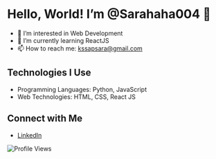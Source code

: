 
# Hello, World! I’m @Sarahaha004 👋

- 👀 I’m interested in Web Development
- 🌱 I’m currently learning ReactJS
- 📫 How to reach me: kssapsara@gmail.com

## Technologies I Use

- Programming Languages: Python, JavaScript
- Web Technologies: HTML, CSS, React JS

## Connect with Me

- [LinkedIn](https://www.linkedin.com/in/apsara-s-178905242/)


![Profile Views](https://komarev.com/ghpvc/?username=Sarahaha004)


<!---
Sarahaha004/Sarahaha004 is a ✨ special ✨ repository because its `README.md` (this file) appears on your GitHub profile.
You can click the Preview link to take a look at your changes.
--->
